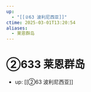 ```yaml
---
up:
  - "[[②63 波利尼西亚]]"
ctime: 2025-03-01T13:20:54
aliases:
  - 莱恩群岛
---
```


# ②633 莱恩群岛

- up: [[②63 波利尼西亚]]

